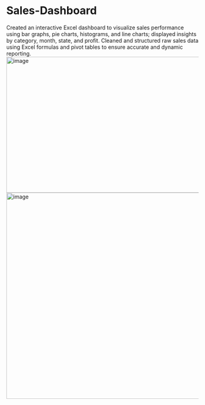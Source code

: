 # Sales-Dashboard

Created an interactive Excel dashboard to visualize sales performance using bar graphs, pie charts, histograms, and line charts; displayed insights by category, month, state, and profit.  Cleaned and structured raw sales data using Excel formulas and pivot tables to ensure accurate and dynamic reporting.
<img width="942" height="356" alt="image" src="https://github.com/user-attachments/assets/0a246246-51d8-4ce0-88cd-7fe42aa09723" />
<img width="960" height="540" alt="image" src="https://github.com/user-attachments/assets/3d13bc06-76da-4fc4-bb20-7821a9734125" />
